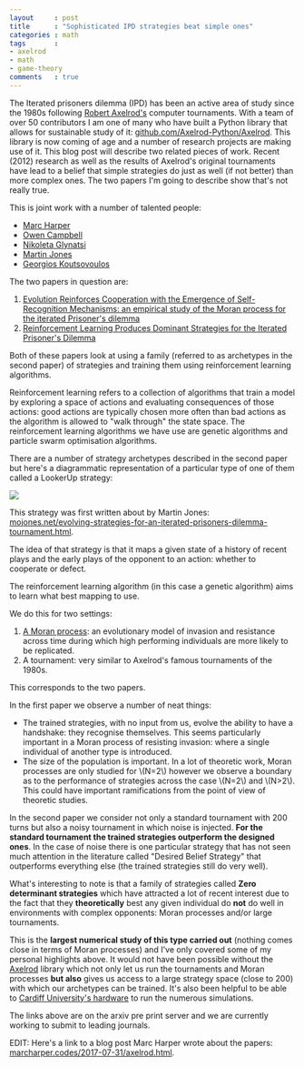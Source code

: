 ```yaml
---
layout     : post
title      : "Sophisticated IPD strategies beat simple ones"
categories : math
tags       :
- axelrod
- math
- game-theory
comments   : true
---
```


The Iterated prisoners dilemma (IPD) has been an active area of study since the
1980s following [Robert Axelrod's](https://en.wikipedia.org/wiki/Robert_Axelrod)
computer tournaments. With a team of over 50 contributors I am one of many who
have built a Python library that allows for sustainable study of it:
[github.com/Axelrod-Python/Axelrod](https://github.com/Axelrod-Python/Axelrod).
This library is now coming of age and a number of research projects are making
use of it. This blog post will describe two related pieces of work. Recent
(2012) research as well as the results of Axelrod's original tournaments have
lead to a belief that simple strategies do just as well (if not better) than
more complex ones. The two papers I'm going to describe show that's not really
true.

This is joint work with a number of talented people:

- [Marc Harper](http://www.marcharper.net/)
- [Owen Campbell](https://twitter.com/opcampbell)
- [Nikoleta Glynatsi](https://twitter.com/NikoletaGlyn)
- [Martin Jones](http://mojones.net/)
- [Georgios Koutsovoulos](https://github.com/GDKO)

The two papers in question are:

1. [Evolution Reinforces Cooperation with the Emergence of Self-Recognition
   Mechanisms: an empirical study of the Moran process for the iterated
   Prisoner's dilemma](https://arxiv.org/abs/1707.06920)
2. [Reinforcement Learning Produces Dominant Strategies for the Iterated
   Prisoner's Dilemma](https://arxiv.org/abs/1707.06307)

Both of these papers look at using a family (referred to as archetypes in the
second paper) of strategies and training them using reinforcement learning
algorithms.

Reinforcement learning refers to a collection of algorithms that train a model
by exploring a space of actions and evaluating consequences of those actions:
good actions are typically chosen more often than bad actions as the algorithm
is allowed to "walk through" the state space. The reinforcement
learning algorithms we have use are genetic algorithms and particle swarm
optimisation algorithms.

There are a number of strategy archetypes described in the second paper but
here's a diagrammatic representation of a particular type of one of them called
a LookerUp strategy:

![]({{site.baseurl}}/assets/images/lookerup.png)

This strategy was first written about by Martin Jones:
[mojones.net/evolving-strategies-for-an-iterated-prisoners-dilemma-tournament.html](http://mojones.net/evolving-strategies-for-an-iterated-prisoners-dilemma-tournament.html).

The idea of that strategy is that it maps a given state of a history of recent
plays and the early plays of the opponent to an action: whether to
cooperate or defect.

The reinforcement learning algorithm (in this case a genetic algorithm) aims to
learn what best mapping to use.

We do this for two settings:

1. [A Moran process](https://en.wikipedia.org/wiki/Moran_process): an
   evolutionary model of invasion and resistance across time during which high
   performing individuals are more likely to be replicated.
2. A tournament: very similar to Axelrod's famous tournaments of the 1980s.

This corresponds to the two papers.

In the first paper we observe a number of neat things:

- The trained strategies, with no input from us, evolve the ability to have a
  handshake: they recognise themselves. This seems particularly important in a
  Moran process of resisting invasion: where a single individual of another type
  is introduced.
- The size of the population is important. In a lot of theoretic work, Moran
  processes are only studied for \\(N=2\\) however we observe a boundary as to the
  performance of strategies across the case \\(N=2\\) and \\(N>2\\). This could
  have important ramifications from the point of view of theoretic studies.

In the second paper we consider not only a standard tournament with 200 turns
but also a noisy tournament in which noise is injected. **For the standard
tournament the trained strategies outperform the designed ones**. In the case of
noise there is one particular strategy that has not seen much attention in the
literature called "Desired Belief Strategy" that outperforms everything else
(the trained strategies still do very well).

What's interesting to note is that a family of strategies called **Zero
determinant strategies** which have attracted a lot of recent interest due to
the fact that they **theoretically** best any given individual do **not** do
well in environments with complex opponents: Moran processes and/or large
tournaments.

This is the **largest numerical study of this type carried out** (nothing comes
close in terms of Moran processes) and I've only covered some of my personal
highlights above. It would not have been possible without the
[Axelrod](http://axelrod.readthedocs.org/) library which not only let us run the
tournaments and Moran processes **but also** gives us access to a large strategy
space (close to 200) with which our archetypes can be trained. It's also been
helpful to be able to [Cardiff University's
hardware](http://www.cardiff.ac.uk/advanced-research-computing) to run the
numerous simulations.

The links above are on the arxiv pre print server and we are currently working
to submit to leading journals.

EDIT: Here's a link to a blog post Marc Harper wrote about the papers:
[marcharper.codes/2017-07-31/axelrod.html](http://marcharper.codes/2017-07-31/axelrod.html).
